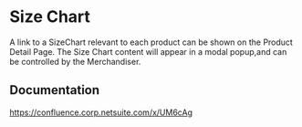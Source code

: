 # Size Chart
A link to a SizeChart relevant to each product can be shown on the Product Detail Page. The Size Chart content will appear in a modal popup,and can be controlled by the Merchandiser.

## Documentation
https://confluence.corp.netsuite.com/x/UM6cAg
